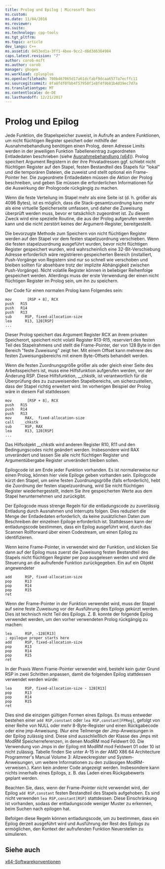 ```yaml
---
title: Prolog und Epilog | Microsoft Docs
ms.custom: 
ms.date: 11/04/2016
ms.reviewer: 
ms.suite: 
ms.technology: cpp-tools
ms.tgt_pltfrm: 
ms.topic: article
dev_langs: C++
ms.assetid: 0453ed1a-3ff1-4bee-9cc2-d6d3d6384984
caps.latest.revision: "7"
author: corob-msft
ms.author: corob
manager: ghogen
ms.workload: cplusplus
ms.openlocfilehash: 700b467065d17a61dcfabf9dcaa6577a7ecffc11
ms.sourcegitcommit: 8fa8fdf0fbb4f57950f1e8f4f9b81b4d39ec7d7a
ms.translationtype: MT
ms.contentlocale: de-DE
ms.lasthandoff: 12/21/2017
---
```

# <a name="prolog-and-epilog"></a>Prolog und Epilog
Jede Funktion, die Stapelspeicher zuweist, in Aufrufe an andere Funktionen, um nicht flüchtigen Register speichert oder mithilfe der Ausnahmebehandlung benötigen einen Prolog, deren Adresse Limits werden in der jeweiligen Funktion Tabelleneintrag zugeordneten Entladedaten beschrieben (siehe [Ausnahmebehandlung (x64)](../build/exception-handling-x64.md)). Prolog speichert Argument Registern in der ihre Privatadressen ggf. schiebt nicht flüchtigen Register auf den Stapel, festen Bestandteil des Stapels für "lokal" und die temporären Dateien, die zuweist und stellt optional ein Frame-Pointer her. Die zugeordnete Entladedaten müssen die Aktion der Prolog beschreiben, und geben Sie müssen die erforderlichen Informationen für die Auswirkung der Prologcode rückgängig zu machen.  
  
 Wenn die feste Verteilung im Stapel mehr als eine Seite ist (d. h. größer als 4096 Bytes), ist es möglich, dass die Stack-gesamtzuordnung kann mehr als eine virtuelle Speicherseite umfassen, und daher die Zuweisung überprüft werden muss, bevor er tatsächlich zugeordnet ist. Zu diesem Zweck wird eine spezielle Routine, die aus der Prolog aufgerufen werden kann und die nicht zerstört keines der Argument-Register, bereitgestellt.  
  
 Die bevorzugte Methode zum Speichern von nicht flüchtigen Register werden auf den Stapel vor dem festen stapelzuordnung verschieben. Wenn die festen stapelzuordnung ausgeführt wurden, bevor nicht flüchtigen Register gespeichert wurden, wird wahrscheinlich eine 32-Bit-Verschiebung Adresse erforderlich wäre registrieren gespeicherten Bereich (installiert, Push-Vorgänge von Registern sind nur so schnell wie verschoben und bleiben sollten für absehbare trotz der implizite Abhängigkeit zwischen Push-Vorgänge). Nicht volatile Register können in beliebiger Reihenfolge gespeichert werden. Allerdings muss der erste Verwendung der einen nicht flüchtigen Register im Prolog sein, um ihn zu speichern.  
  
 Der Code für einen normalen Prolog kann Folgendes sein:  
  
```  
mov       [RSP + 8], RCX  
push   R15  
push   R14  
push   R13  
sub      RSP, fixed-allocation-size  
lea      R13, 128[RSP]  
...  
```  
  
 Dieser Prolog speichert das Argument Register RCX an ihrem privaten Speicherort, speichert nicht volatil Register R13-R15, reserviert den festen Teil des Stapelrahmens und stellt die Frame-Pointer, der von 128 Byte in den Bereich "feste Zuweisung" zeigt her. Mit einem Offset kann mehrere des festen Zuweisungsbereichs mit einem Byte-Offsets behandelt werden.  
  
 Wenn die festen Zuordnungsgröße größer als oder gleich einer Seite des Arbeitsspeichers ist, muss eine Hilfsfunktion aufgerufen werden, vor der Änderung RSP. Diese Hilfsfunktion, __chkstk, ist verantwortlich für die Überprüfung des zu zuzuweisenden Stapelbereichs, um sicherzustellen, dass der Stapel richtig erweitert wird. Im vorherigen Beispiel der Prolog wäre in diesem Fall stattdessen:  
  
```  
mov       [RSP + 8], RCX  
push   R15  
push   R14  
push   R13  
mov      RAX,  fixed-allocation-size  
call   __chkstk  
sub      RSP, RAX  
lea      R13, 128[RSP]  
...  
```  
  
 Das Hilfsobjekt __chkstk wird anderen Register R10, R11 und den Bedingungscodes nicht geändert werden. Insbesondere wird RAX unverändert und lassen Sie alle nicht flüchtigen Register und Argumentübergabe Register unverändert bleiben sollen.  
  
 Epilogcode ist am Ende jeder Funktion vorhanden. Es ist normalerweise nur einen Prolog, können hier viele Epiloge geben vorhanden sein. Epilogcode kürzt den Stapel, um seine festen Zuordnungsgröße (falls erforderlich), hebt die Zuordnung der festen stapelzuordnung, wird Sie nicht flüchtigen Register wiederhergestellt, indem Sie ihre gespeicherten Werte aus dem Stapel herunternehmen und zurückgibt.  
  
 Der Epilogcode muss strenge Regeln für die entladungscode zu zuverlässig Entladung durch Ausnahmen und Interrupts folgen. Dies reduziert die Menge der Entladedaten erforderlich, da keine zusätzlichen Daten zum Beschreiben der einzelnen Epiloge erforderlich ist. Stattdessen kann der entladungscode bestimmen, dass ein Epilog ausgeführt wird, durch das Scannen Rollforward über einen Codestream, um einen Epilog zu identifizieren.  
  
 Wenn keine Frame-Pointer, in verwendet wird der Funktion, und klicken Sie dann auf der Epilog muss zuerst die Zuweisung festen Bestandteil des Stapels nicht flüchtigen Register per pop ausgelesen werden und wird die Steuerung an die aufrufende Funktion zurückgegeben. Ein auf ein Objekt angewendeter  
  
```  
add      RSP, fixed-allocation-size  
pop      R13  
pop      R14  
pop      R15  
ret  
```  
  
 Wenn der Frame-Pointer in der Funktion verwendet wird, muss der Stapel auf seine feste Zuweisung vor der Ausführung des Epilogs gekürzt werden. Dies ist technisch nicht Teil des Epilogs. Z. B. konnte der folgende Epilog verwendet werden, um den vorher verwendeten Prolog rückgängig zu machen:  
  
```  
lea      RSP, -128[R13]  
; epilogue proper starts here  
add      RSP, fixed-allocation-size  
pop      R13  
pop      R14  
pop      R15  
ret  
```  
  
 In der Praxis Wenn Frame-Pointer verwendet wird, besteht kein guter Grund RSP in zwei Schritten anpassen, damit die folgenden Epilog stattdessen verwendet werden würde:  
  
```  
lea      RSP, fixed-allocation-size - 128[R13]  
pop      R13  
pop      R14  
pop      R15  
ret  
```  
  
 Dies sind die einzigen gültigen Formen eines Epilogs. Es muss entweder bestehen einer `add RSP,constant` oder `lea RSP,constant[FPReg]`, gefolgt von einer Reihe von NULL oder mehr 8-Byte-Register und einen Rückgabecode oder eine jmp-Anweisung. (Nur eine Teilmenge der Jmp-Anweisungen in der Epilog zulässig sind. Diese sind ausschließlich der Klasse des Jmps mit ModRM Speicherreferenzen, in denen ModRM mod Feldwert 00. Die Verwendung von Jmps in der Epilog mit ModRM mod Feldwert 01 oder 10 ist nicht zulässig. Tabelle finden Sie unter A-15 in der AMD X86 64 Architecture Programmer's Manual Volume 3: Allzweckregister und System-Anweisungen, um weitere Informationen zu den zulässigen ModRM-verweisen.). Kann kein anderer Code angezeigt werden. Insbesondere kann nichts innerhalb eines Epilogs, z. B. das Laden eines Rückgabewerts geplant werden.  
  
 Beachten Sie, dass, wenn der Frame-Pointer nicht verwendet wird, der Epilog `add RSP,constant` festen Bestandteil des Stapels aufgehoben. Es sind nicht verwenden `lea RSP,constant[RSP]` stattdessen. Diese Einschränkung ist vorhanden, sodass der entladungscode weniger Muster zu erkennen, beim Suchen nach epilogen hat.  
  
 Befolgen diese Regeln können entladungscode, um zu bestimmen, dass ein Epilog derzeit ausgeführt wird und Ausführung der Rest des Epilogs zu ermöglichen, den Kontext der aufrufenden Funktion Neuerstellen zu simulieren.  
  
## <a name="see-also"></a>Siehe auch  
 [x64-Softwarekonventionen](../build/x64-software-conventions.md)
